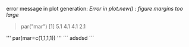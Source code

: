 error message in plot generation: *Error in plot.new() : figure margins too large*

> par("mar")
[1] 5.1 4.1 4.1 2.1

'''
par(mar=c(1,1,1,1))
'''
´´´
adsdsd
´´´
